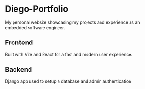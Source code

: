 # Diego-Portfolio

My personal website showcasing my projects and experience as an embedded software engineer.

## Frontend

Built with Vite and React for a fast and modern user experience.

## Backend

Django app used to setup a database and admin authentication
